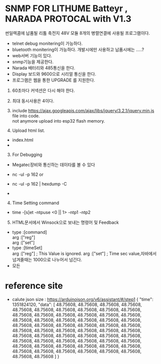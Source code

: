 # SNMP FOR LITHUME Batteyr , NARADA PROTOCAL with V1.3
썬일렉콤에 납품될 리튬 축전지 48V 모듈 8개의 병렬연결에 사용될 프로그램이다. 
- telnet debug monitering이 가능하다. 
- bluetooth monitering이 가능하다. 
  개발시에만 사용하고 납품시에는 .....?
- web서버 기능이 있다. 
- snmp기능을 제공한다. 
- Narada 배터리와 485통신을 한다.
- Display 보드와 9600으로 시리얼 통신을 한다.
- 프로그램은 웹을 통한 UPGRADE 를 지원한다. 



1. 60초마다 커넥션은 다시 해야 한다. 
2. 최대 동시사용은 4이다.

1. include https://ajax.googleapis.com/ajax/libs/jquery/3.2.1/jquery.min.js file into code.  
   not anymore upload into esp32 flash memory.
2. Upload html list.
- index.html
-

3. For Debugging
- Megatec장비와 통신하는 데이타를 볼 수 있다

- nc -ul -p 162 or
- nc -ul -p 162 | hexdump -C
- 
4. Time Setting command

- time -[s]et -ntpuse <0 || 1> -ntp1 <ipaddress> -ntp2 <ipaddress>

5. HTML문서에서 Winsock으로 보내는 명령어 및 Feedback

- type :[command]  
  arg :["reg"]  
  arg :["set"]
- type :[timeSet]  
  arg :["reg"]  ; This Value is ignored. 
  arg :["set"]  ; Time sec value,자바에서 넘겨줄때는 1000으로 나누어서 넘긴다.
- 모든 
# reference site

- calute json size : https://arduinojson.org/v6/assistant/#/step1
  {
  "time": 1351824120,
  "data": [
  48.75608, 48.75608, 48.75608, 48.75608, 48.75608, 48.75608, 48.75608, 48.75608, 48.75608, 48.75608,
   48.75608, 48.75608, 48.75608, 48.75608, 48.75608, 48.75608, 48.75608, 48.75608, 48.75608, 48.75608,
   48.75608, 48.75608, 48.75608, 48.75608, 48.75608, 48.75608, 48.75608, 48.75608, 48.75608, 48.75608,
   48.75608, 48.75608, 48.75608, 48.75608, 48.75608, 48.75608, 48.75608, 48.75608, 48.75608, 48.75608,
   48.75608, 48.75608, 48.75608, 48.75608, 48.75608, 48.75608, 48.75608, 48.75608, 48.75608, 48.75608,
   48.75608, 48.75608, 48.75608, 48.75608, 48.75608, 48.75608, 48.75608, 48.75608, 48.75608, 48.75608
   ]
  }
